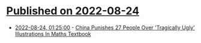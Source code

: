 # [Published on 2022-08-24](index.md)

* [2022-08-24, 01:25:00](https://science.slashdot.org/story/22/08/23/2057244/china-punishes-27-people-over-tragically-ugly-illustrations-in-maths-textbook?utm_source=rss1.0mainlinkanon&utm_medium=feed) - [China Punishes 27 People Over 'Tragically Ugly' Illustrations In Maths Textbook](https://science.slashdot.org/story/22/08/23/2057244/china-punishes-27-people-over-tragically-ugly-illustrations-in-maths-textbook?utm_source=rss1.0mainlinkanon&utm_medium=feed)
